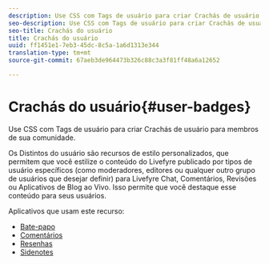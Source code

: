 ```yaml
---
description: Use CSS com Tags de usuário para criar Crachás de usuário para membros de sua comunidade.
seo-description: Use CSS com Tags de usuário para criar Crachás de usuário para membros de sua comunidade.
seo-title: Crachás do usuário
title: Crachás do usuário
uuid: ff1451e1-7eb3-45dc-8c5a-1a6d1313e344
translation-type: tm+mt
source-git-commit: 67aeb3de964473b326c88c3a3f81ff48a6a12652

---
```



# Crachás do usuário{#user-badges}

Use CSS com Tags de usuário para criar Crachás de usuário para membros de sua comunidade.

Os Distintos do usuário são recursos de estilo personalizados, que permitem que você estilize o conteúdo do Livefyre publicado por tipos de usuário específicos (como moderadores, editores ou qualquer outro grupo de usuários que desejar definir) para Livefyre Chat, Comentários, Revisões ou Aplicativos de Blog ao Vivo. Isso permite que você destaque esse conteúdo para seus usuários.

Aplicativos que usam este recurso:

* [Bate-papo](../../c-about-apps/c-chat-app/c-chat-app.md#c_chat_app)
* [Comentários](/help/using/c-about-apps/c-comments/c-comments.md)
* [Resenhas](../../c-about-apps/c-reviews-app/c-reviews-app.md#c_reviews_app)
* [Sidenotes](../../c-about-apps/c-sidenotes-app/c-sidenotes-app.md#c_sidenotes_app)

